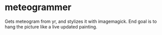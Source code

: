 # meteogrammer
Gets meteogram from yr, and stylizes it with imagemagick. End goal is to hang the picture like a live updated painting.
